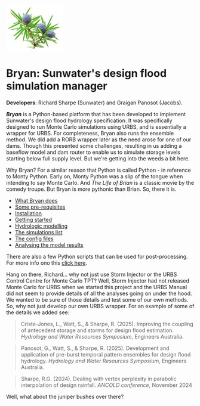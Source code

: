 ![Juniper berries](Manual/stock-photo-juniper-twig-with-berries_3.png)
# Bryan: Sunwater's design flood simulation manager

**Developers**: Richard Sharpe (Sunwater) and Graigan Panosot (Jacobs).

***Bryan*** is a Python-based platform that has been developed to implement Sunwater's design flood hydrology specification. It was specifically designed to run Monte Carlo simulations using URBS, and is essentially a wrapper for URBS. For completeness, Bryan also runs the ensemble method. We did add a RORB wrapper later as the need arose for one of our dams. Though this presented some challenges, resulting in us adding a baseflow model and dam router to enable us to simulate storage levels starting below full supply level. But we're getting into the weeds a bit here.

Why Bryan? For a similar reason that Python is called Python - in reference to Monty Python. Early on, Monty Python was a slip of the tongue when intending to say Monte Carlo. And *The Life of Brian* is a classic movie by the comedy troupe. But Bryan is more pythonic than Brian. So, there it is. 

- [What Bryan does](Manual/what.md)
- [Some pre-requisites](Manual/pre-requisites.md)
- [Installation](Manual/installation.md)
- [Getting started](Manual/getting_started.md)
- [Hydrologic modelling](Manual/hydrologic_modelling.md)
- [The simulations list](Manual/sim_list.md)
- [The config files](Manual/config_files.md)
- [Analysing the model results](Manual/analyse_results.md)

There are also a few Python scripts that can be used for post-processing. For more info ono this [click here](Manual/utilities.md).

Hang on there, Richard... why not just use Storm Injector or the URBS Control Centre for Monte Carlo TPT? Well, Storm Injector had not released Monte Carlo for URBS when we started this project and the URBS Manual did not seem to provide details of all the analyses going on under the hood. We wanted to be sure of those details and test some of our own methods. So, why not just develop our own URBS wrapper. For an example of some of the details we added see:

>Criste-Jones, L., Watt, S., & Sharpe, R. (2025). Improving the coupling of antecedent storage and storms for design flood estimation. *Hydrology and Water Resources Symposium*, Engineers Australia.

>Panosot, G., Watt, S., & Sharpe, R. (2025). Development and application of pre-burst temporal pattern ensembles for design flood hydrology. *Hydrology and Water Resources Symposium*, Engineers Australia.

>Sharpe, R.G. (2024). Dealing with vertex perplexity in parabolic interpolation of design rainfall. *ANCOLD conference*, November 2024

Well, what about the juniper bushes over there?
